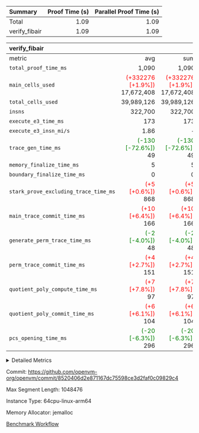 | Summary | Proof Time (s) | Parallel Proof Time (s) |
|:---|---:|---:|
| Total |  1.09 |  1.09 |
| verify_fibair |  1.09 |  1.09 |


| verify_fibair |||||
|:---|---:|---:|---:|---:|
|metric|avg|sum|max|min|
| `total_proof_time_ms ` |  1,090 |  1,090 |  1,090 |  1,090 |
| `main_cells_used     ` | <span style='color: red'>(+332276 [+1.9%])</span> 17,672,408 | <span style='color: red'>(+332276 [+1.9%])</span> 17,672,408 | <span style='color: red'>(+332276 [+1.9%])</span> 17,672,408 | <span style='color: red'>(+332276 [+1.9%])</span> 17,672,408 |
| `total_cells_used    ` |  39,989,126 |  39,989,126 |  39,989,126 |  39,989,126 |
| `insns               ` |  322,700 |  322,700 |  322,700 |  322,700 |
| `execute_e3_time_ms  ` |  173 |  173 |  173 |  173 |
| `execute_e3_insn_mi/s` |  1.86 | -          |  1.86 |  1.86 |
| `trace_gen_time_ms   ` | <span style='color: green'>(-130 [-72.6%])</span> 49 | <span style='color: green'>(-130 [-72.6%])</span> 49 | <span style='color: green'>(-130 [-72.6%])</span> 49 | <span style='color: green'>(-130 [-72.6%])</span> 49 |
| `memory_finalize_time_ms` |  5 |  5 |  5 |  5 |
| `boundary_finalize_time_ms` |  0 |  0 |  0 |  0 |
| `stark_prove_excluding_trace_time_ms` | <span style='color: red'>(+5 [+0.6%])</span> 868 | <span style='color: red'>(+5 [+0.6%])</span> 868 | <span style='color: red'>(+5 [+0.6%])</span> 868 | <span style='color: red'>(+5 [+0.6%])</span> 868 |
| `main_trace_commit_time_ms` | <span style='color: red'>(+10 [+6.4%])</span> 166 | <span style='color: red'>(+10 [+6.4%])</span> 166 | <span style='color: red'>(+10 [+6.4%])</span> 166 | <span style='color: red'>(+10 [+6.4%])</span> 166 |
| `generate_perm_trace_time_ms` | <span style='color: green'>(-2 [-4.0%])</span> 48 | <span style='color: green'>(-2 [-4.0%])</span> 48 | <span style='color: green'>(-2 [-4.0%])</span> 48 | <span style='color: green'>(-2 [-4.0%])</span> 48 |
| `perm_trace_commit_time_ms` | <span style='color: red'>(+4 [+2.7%])</span> 151 | <span style='color: red'>(+4 [+2.7%])</span> 151 | <span style='color: red'>(+4 [+2.7%])</span> 151 | <span style='color: red'>(+4 [+2.7%])</span> 151 |
| `quotient_poly_compute_time_ms` | <span style='color: red'>(+7 [+7.8%])</span> 97 | <span style='color: red'>(+7 [+7.8%])</span> 97 | <span style='color: red'>(+7 [+7.8%])</span> 97 | <span style='color: red'>(+7 [+7.8%])</span> 97 |
| `quotient_poly_commit_time_ms` | <span style='color: red'>(+6 [+6.1%])</span> 104 | <span style='color: red'>(+6 [+6.1%])</span> 104 | <span style='color: red'>(+6 [+6.1%])</span> 104 | <span style='color: red'>(+6 [+6.1%])</span> 104 |
| `pcs_opening_time_ms ` | <span style='color: green'>(-20 [-6.3%])</span> 296 | <span style='color: green'>(-20 [-6.3%])</span> 296 | <span style='color: green'>(-20 [-6.3%])</span> 296 | <span style='color: green'>(-20 [-6.3%])</span> 296 |



<details>
<summary>Detailed Metrics</summary>

|  | verify_program_compile_ms | total_cells | stark_prove_excluding_trace_time_ms | quotient_poly_compute_time_ms | quotient_poly_commit_time_ms | perm_trace_commit_time_ms | pcs_opening_time_ms | main_trace_commit_time_ms | app proof_time_ms |
| --- | --- | --- | --- | --- | --- | --- | --- | --- |
|  | 7 | 65,536 | 36 | 1 | 6 | 0 | 20 | 7 | 2,186 | 

| air_name | rows | quotient_deg | main_cols | interactions | constraints | cells |
| --- | --- | --- | --- | --- | --- | --- |
| AccessAdapterAir<2> |  | 2 |  | 5 | 12 |  | 
| AccessAdapterAir<4> |  | 2 |  | 5 | 12 |  | 
| AccessAdapterAir<8> |  | 2 |  | 5 | 12 |  | 
| FibonacciAir | 32,768 | 1 | 2 |  | 5 | 65,536 | 
| FriReducedOpeningAir |  | 2 |  | 39 | 71 |  | 
| JalRangeCheckAir |  | 2 |  | 9 | 14 |  | 
| NativePoseidon2Air<BabyBearParameters>, 1> |  | 2 |  | 136 | 572 |  | 
| PhantomAir |  | 2 |  | 3 | 5 |  | 
| ProgramAir |  | 1 |  | 1 | 4 |  | 
| VariableRangeCheckerAir |  | 1 |  | 1 | 4 |  | 
| VmAirWrapper<AluNativeAdapterAir, FieldArithmeticCoreAir> |  | 2 |  | 15 | 27 |  | 
| VmAirWrapper<BranchNativeAdapterAir, BranchEqualCoreAir<1> |  | 2 |  | 11 | 25 |  | 
| VmAirWrapper<NativeAdapterAir<2, 0>, PublicValuesCoreAir> |  | 2 |  | 11 | 29 |  | 
| VmAirWrapper<NativeLoadStoreAdapterAir<1>, NativeLoadStoreCoreAir<1> |  | 2 |  | 15 | 20 |  | 
| VmAirWrapper<NativeLoadStoreAdapterAir<4>, NativeLoadStoreCoreAir<4> |  | 2 |  | 15 | 20 |  | 
| VmAirWrapper<NativeVectorizedAdapterAir<4>, FieldExtensionCoreAir> |  | 2 |  | 15 | 27 |  | 
| VmConnectorAir |  | 2 |  | 5 | 11 |  | 
| VolatileBoundaryAir |  | 2 |  | 7 | 19 |  | 

| group | trace_gen_time_ms | total_proof_time_ms | total_cells_used | total_cells | system_trace_gen_time_ms | stark_prove_excluding_trace_time_ms | single_trace_gen_time_ms | quotient_poly_compute_time_ms | quotient_poly_commit_time_ms | perm_trace_commit_time_ms | pcs_opening_time_ms | memory_finalize_time_ms | main_trace_commit_time_ms | main_cells_used | insns | generate_perm_trace_time_ms | fri.log_blowup | execute_e3_time_ms | execute_e3_insn_mi/s | boundary_finalize_time_ms |
| --- | --- | --- | --- | --- | --- | --- | --- | --- | --- | --- | --- | --- | --- | --- | --- | --- | --- | --- | --- | --- |
| verify_fibair | 49 | 1,090 | 39,989,126 | 62,474,410 | 48 | 868 | 2 | 97 | 104 | 151 | 296 | 5 | 166 | 17,672,408 | 322,700 | 48 | 1 | 173 | 1.86 | 0 | 

| group | air_name | rows | prep_cols | perm_cols | main_cols | cells |
| --- | --- | --- | --- | --- | --- | --- |
| verify_fibair | AccessAdapterAir<2> | 131,072 |  | 16 | 11 | 3,538,944 | 
| verify_fibair | AccessAdapterAir<4> | 65,536 |  | 16 | 13 | 1,900,544 | 
| verify_fibair | AccessAdapterAir<8> | 128 |  | 16 | 17 | 4,224 | 
| verify_fibair | FriReducedOpeningAir | 2,048 |  | 84 | 27 | 227,328 | 
| verify_fibair | JalRangeCheckAir | 32,768 |  | 28 | 12 | 1,310,720 | 
| verify_fibair | NativePoseidon2Air<BabyBearParameters>, 1> | 32,768 |  | 312 | 398 | 23,265,280 | 
| verify_fibair | PhantomAir | 16,384 |  | 12 | 6 | 294,912 | 
| verify_fibair | ProgramAir | 8,192 |  | 8 | 10 | 147,456 | 
| verify_fibair | VariableRangeCheckerAir | 262,144 | 2 | 8 | 1 | 2,359,296 | 
| verify_fibair | VmAirWrapper<AluNativeAdapterAir, FieldArithmeticCoreAir> | 262,144 |  | 36 | 29 | 17,039,360 | 
| verify_fibair | VmAirWrapper<BranchNativeAdapterAir, BranchEqualCoreAir<1> | 32,768 |  | 28 | 23 | 1,671,168 | 
| verify_fibair | VmAirWrapper<NativeLoadStoreAdapterAir<1>, NativeLoadStoreCoreAir<1> | 65,536 |  | 40 | 21 | 3,997,696 | 
| verify_fibair | VmAirWrapper<NativeLoadStoreAdapterAir<4>, NativeLoadStoreCoreAir<4> | 32,768 |  | 40 | 27 | 2,195,456 | 
| verify_fibair | VmAirWrapper<NativeVectorizedAdapterAir<4>, FieldExtensionCoreAir> | 32,768 |  | 36 | 38 | 2,424,832 | 
| verify_fibair | VmConnectorAir | 2 | 1 | 16 | 5 | 42 | 
| verify_fibair | VolatileBoundaryAir | 65,536 |  | 20 | 12 | 2,097,152 | 

| group | trace_height_constraint | weighted_sum | threshold |
| --- | --- | --- | --- |
| verify_fibair | 0 | 1,085,444 | 2,013,265,921 | 
| verify_fibair | 1 | 5,411,200 | 2,013,265,921 | 
| verify_fibair | 2 | 542,722 | 2,013,265,921 | 
| verify_fibair | 3 | 5,476,612 | 2,013,265,921 | 
| verify_fibair | 4 | 65,536 | 2,013,265,921 | 
| verify_fibair | 5 | 12,851,850 | 2,013,265,921 | 

| trace_height_constraint | threshold |
| --- | --- |
| 0 | 2,013,265,921 | 

</details>


Commit: https://github.com/openvm-org/openvm/commit/8520406d2e871167dc75598ce3d2faf0c09829c4

Max Segment Length: 1048476

Instance Type: 64cpu-linux-arm64

Memory Allocator: jemalloc

[Benchmark Workflow](https://github.com/openvm-org/openvm/actions/runs/16577382308)
